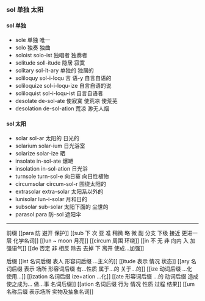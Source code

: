 ### sol 单独 太阳

#### sol 单独
- sole  单独 唯一
- solo 独奏 独曲
- soloist solo-ist 独唱者 独奏者
- solitude soll-itude 隐居 寂寞
- solitary sol-it-ary 单独的 独居的
- soliloquy sol-i-loqu 言 语-y 自言自语的
- soliloquize sol-i-loqu-ize 自言自语的说
- soliloquist sol-i-loqu-ist 自言自语者
- desolate de-sol-ate 使寂寞 使荒凉 使荒芜
- desolation de-sol-ation 荒凉  渺无人烟

#### sol 太阳
- solar  sol-ar 太阳的 日光的
- solarium solar-ium 日光浴室 
- solarize solar-ize 晒
- insolate in-sol-ate 爆嗮
- insolation in-sol-ation 日光浴
- turnsole turn-sol-e 向日葵 向日性植物
- circumsolar circum-sol-r 围绕太阳的
- extrasolar extra-solar 太阳系以外的
- lunisolar lun-i-solar 月和日的
- subsolar sub-solar 太阳下面的 尘世的
- parasol para 防-sol 遮阳伞

---
前缀
[[para 防 避开 保护]]
[[sub   下  次 亚  准  稍微 略 微   副 分支 下级   接近 更进一层  化学名词]]
[[lun ~ moon 月亮]]
[[circum 周围  环绕]]
[[in 不 无 非  向内 入 加强语气]]
[[de  否定  非 相反  除去 去掉  下  离开 使成...加强]]



后缀
[[ist  名词后缀 表人 形容词后缀 ...主义的]]
[[itude  表示 情况 状态]]
[[ary 名词后缀 表示 场所  形容词后缀 有...性质 属于...的 关于...的]]
[[ize 动词后缀 ...化 使用...]]
[[ization 名词后缀 ize+ation  ...化]]
[[ate 形容词后缀  ...的 动词后缀 造成 使之成为... 做...事 名词后缀]]
[[ation 名词后缀  行为 情况 性质 过程 结果]]
[[um 名称后缀 表示场所 实物及抽象名词]]
